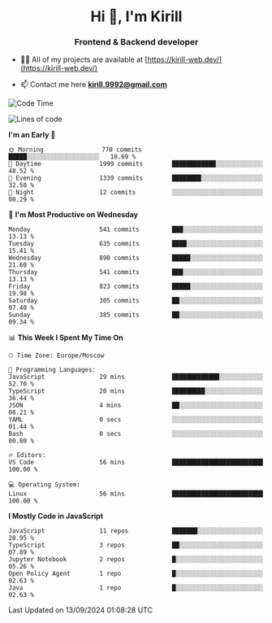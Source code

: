 <h1 align="center">Hi 👋, I'm Kirill</h1>
<h3 align="center">Frontend & Backend developer</h3>

- 👨‍💻 All of my projects are available at [https://kirill-web.dev/](https://kirill-web.dev/)

- 📫 Contact me here **kirill.9992@gmail.com**











<!--START_SECTION:waka-->
![Code Time](http://img.shields.io/badge/Code%20Time-1%2C955%20hrs%2053%20mins-blue)

![Lines of code](https://img.shields.io/badge/From%20Hello%20World%20I%27ve%20Written-4.2%20million%20lines%20of%20code-blue)

**I'm an Early 🐤** 

```text
🌞 Morning                770 commits         █████░░░░░░░░░░░░░░░░░░░░   18.69 % 
🌆 Daytime                1999 commits        ████████████░░░░░░░░░░░░░   48.52 % 
🌃 Evening                1339 commits        ████████░░░░░░░░░░░░░░░░░   32.50 % 
🌙 Night                  12 commits          ░░░░░░░░░░░░░░░░░░░░░░░░░   00.29 % 
```
📅 **I'm Most Productive on Wednesday** 

```text
Monday                   541 commits         ███░░░░░░░░░░░░░░░░░░░░░░   13.13 % 
Tuesday                  635 commits         ████░░░░░░░░░░░░░░░░░░░░░   15.41 % 
Wednesday                890 commits         █████░░░░░░░░░░░░░░░░░░░░   21.60 % 
Thursday                 541 commits         ███░░░░░░░░░░░░░░░░░░░░░░   13.13 % 
Friday                   823 commits         █████░░░░░░░░░░░░░░░░░░░░   19.98 % 
Saturday                 305 commits         ██░░░░░░░░░░░░░░░░░░░░░░░   07.40 % 
Sunday                   385 commits         ██░░░░░░░░░░░░░░░░░░░░░░░   09.34 % 
```


📊 **This Week I Spent My Time On** 

```text
🕑︎ Time Zone: Europe/Moscow

💬 Programming Languages: 
JavaScript               29 mins             █████████████░░░░░░░░░░░░   52.70 % 
TypeScript               20 mins             █████████░░░░░░░░░░░░░░░░   36.44 % 
JSON                     4 mins              ██░░░░░░░░░░░░░░░░░░░░░░░   08.21 % 
YAML                     0 secs              ░░░░░░░░░░░░░░░░░░░░░░░░░   01.44 % 
Bash                     0 secs              ░░░░░░░░░░░░░░░░░░░░░░░░░   00.80 % 

🔥 Editors: 
VS Code                  56 mins             █████████████████████████   100.00 % 

💻 Operating System: 
Linux                    56 mins             █████████████████████████   100.00 % 
```

**I Mostly Code in JavaScript** 

```text
JavaScript               11 repos            ███████░░░░░░░░░░░░░░░░░░   28.95 % 
TypeScript               3 repos             ██░░░░░░░░░░░░░░░░░░░░░░░   07.89 % 
Jupyter Notebook         2 repos             █░░░░░░░░░░░░░░░░░░░░░░░░   05.26 % 
Open Policy Agent        1 repo              █░░░░░░░░░░░░░░░░░░░░░░░░   02.63 % 
Java                     1 repo              █░░░░░░░░░░░░░░░░░░░░░░░░   02.63 % 
```




 Last Updated on 13/09/2024 01:08:28 UTC
<!--END_SECTION:waka-->
